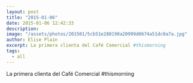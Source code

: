 ```yaml
---
layout: post
title: "2015-01-06"
date: 2015-01-06 12:42:33
description: 
image: "/assets/photos/201501/5cb51e280190a20999d0674a51dc0a7a.jpg"
author: Elise Plain
excerpt: La primera clienta del Café Comercial #thismorning
tags: 
  - all
---
```


La primera clienta del Café Comercial #thismorning
<p></p>
